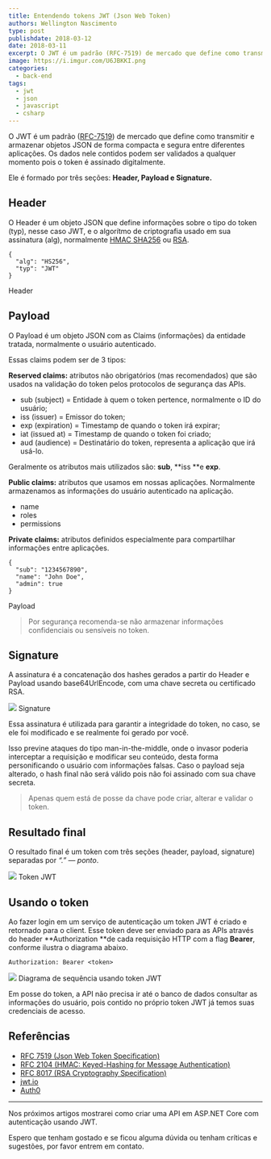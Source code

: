 ```yaml
---
title: Entendendo tokens JWT (Json Web Token)
authors: Wellington Nascimento
type: post
publishdate: 2018-03-12
date: 2018-03-11
excerpt: O JWT é um padrão (RFC-7519) de mercado que define como transmitir e armazenar objetos JSON de forma compacta e segura entre diferentes aplicações.
image: https://i.imgur.com/U6JBKKI.png
categories:
  - back-end
tags:
  - jwt
  - json
  - javascript
  - csharp
---
```


O JWT é um padrão ([RFC-7519](https://tools.ietf.org/html/rfc7519)) de mercado
que define como transmitir e armazenar objetos JSON de forma compacta e segura
entre diferentes aplicações. Os dados nele contidos podem ser validados a
qualquer momento pois o token é assinado digitalmente.

Ele é formado por três seções: **Header, Payload e Signature.**

## Header

O Header é um objeto JSON que define informações sobre o tipo do token (typ),
nesse caso JWT, e o algorítmo de criptografia usado em sua assinatura (alg),
normalmente [HMAC SHA256](https://tools.ietf.org/html/rfc2104) ou
[RSA](https://tools.ietf.org/html/rfc8017).

```
{
  "alg": "HS256",
  "typ": "JWT"
}
```

<span class="figcaption_hack">Header</span>

## Payload

O Payload é um objeto JSON com as Claims (informações) da entidade tratada,
normalmente o usuário autenticado.

Essas claims podem ser de 3 tipos:

**Reserved claims:** atributos não obrigatórios (mas recomendados) que são usados na validação do token pelos protocolos de segurança das APIs.

- sub (subject) = Entidade à quem o token pertence, normalmente o ID do usuário;
- iss (issuer) = Emissor do token;
- exp (expiration) = Timestamp de quando o token irá expirar;
- iat (issued at) = Timestamp de quando o token foi criado;
- aud (audience) = Destinatário do token, representa a aplicação que irá usá-lo.

Geralmente os atributos mais utilizados são: **sub**, **iss **e **exp**.

**Public claims:** atributos que usamos em nossas aplicações. Normalmente armazenamos as informações do usuário autenticado na aplicação.

- name
- roles
- permissions

**Private claims:** atributos definidos especialmente para compartilhar informações entre aplicações.

```
{
  "sub": "1234567890",
  "name": "John Doe",
  "admin": true
}
```

<span class="figcaption_hack">Payload</span>

> Por segurança recomenda-se não armazenar informações confidenciais ou sensíveis no token.

## Signature

A assinatura é a concatenação dos hashes gerados a partir do Header e Payload
usando base64UrlEncode, com uma chave secreta ou certificado RSA.

![](https://i.imgur.com/cs0LfgL.png)
<span class="figcaption_hack">Signature</span>

Essa assinatura é utilizada para garantir a integridade do token, no caso, se
ele foi modificado e se realmente foi gerado por você.

Isso previne ataques do tipo man-in-the-middle, onde o invasor poderia
interceptar a requisição e modificar seu conteúdo, desta forma personificando o
usuário com informações falsas. Caso o payload seja alterado, o hash final não
será válido pois não foi assinado com sua chave secreta.

> Apenas quem está de posse da chave pode criar, alterar e validar o token.

## Resultado final

O resultado final é um token com três seções (header, payload, signature)
separadas por *“.” — ponto*.

![](https://i.imgur.com/lAHURmd.png)
<span class="figcaption_hack">Token JWT</span>

## Usando o token

Ao fazer login em um serviço de autenticação um token JWT é criado e retornado
para o client. Esse token deve ser enviado para as APIs através do header
**Authorization **de cada requisição HTTP com a flag **Bearer**, conforme
ilustra o diagrama abaixo.

    Authorization: Bearer <token>

![](https://i.imgur.com/U6JBKKI.png)
<span class="figcaption_hack">Diagrama de sequência usando token JWT</span>

Em posse do token, a API não precisa ir até o banco de dados consultar as
informações do usuário, pois contido no próprio token JWT já temos suas
credenciais de acesso.

## Referências

- [RFC 7519 (Json Web Token Specification)](https://tools.ietf.org/html/rfc7519)
- [RFC 2104 (HMAC: Keyed-Hashing for Message Authentication)](https://tools.ietf.org/html/rfc2104)
- [RFC 8017 (RSA Cryptography Specification)](https://tools.ietf.org/html/rfc8017)
- [jwt.io](https://jwt.io/)
- [Auth0](https://auth0.com/docs/jwt)

*****

Nos próximos artigos mostrarei como criar uma API em ASP.NET Core com
autenticação usando JWT.

Espero que tenham gostado e se ficou alguma dúvida ou tenham críticas e
sugestões, por favor entrem em contato.

